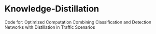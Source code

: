 # Knowledge-Distillation
Code for: Optimized Computation Combining Classification and Detection Networks with Distillation in Traffic Scenarios
